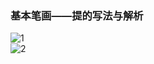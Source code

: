 ﻿---
layout: post
tags: [语文临池]
author: lqq
---

### 基本笔画——提的写法与解析


![1](https://xintd.github.io/lqq/images/lqq/img_2.png)  
![2](https://xintd.github.io/lqq/images/lqq/img_3.png)  